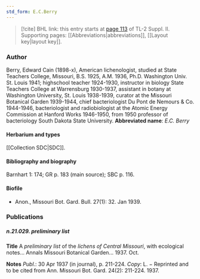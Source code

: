 ```yaml
---
std_form: E.C.Berry
---
```


> [!cite] BHL link: this entry starts at [page 113](https://www.biodiversitylibrary.org/page/33265310) of TL-2 Suppl. II.
> Supporting pages: [[Abbreviations|abbreviations]], [[Layout key|layout key]].

### Author

Berry, Edward Cain (1898-x), American lichenologist, studied at State Teachers College, Missouri, B.S. 1925, A.M. 1936, Ph.D. Washington Univ. St. Louis 1941; highschool teacher 1924-1930, instructor in biology State Teachers College at Warrensburg 1930-1937, assistant in botany at Washington University, St. Louis 1938-1939, curator at the Missouri Botanical Garden 1939-1944, chief bacteriologist Du Pont de Nemours & Co. 1944-1946, bacteriologist and radiobiologist at the Atomic Energy Commission at Hanford Works 1946-1950, from 1950 professor of bacteriology South Dakota State University. 
**Abbreviated name**: *E.C. Berry*

#### Herbarium and types

[[Collection SDC|SDC]].

#### Bibliography and biography

Barnhart 1: 174; GR p. 183 (main source); SBC p. 116.

#### Biofile

- Anon., Missouri Bot. Gard. Bull. 27(1): 32. Jan 1939.

### Publications

##### n.21.029. preliminary list

**Title**
A *preliminary list* of the *lichens of Central Missouri*, with ecological notes... Annals Missouri Botanical Garden... 1937. Oct.

**Notes**
*Publ*.: 30 Apr 1937 (in journal), p. 211-224. *Copy*: L. − Reprinted and to be cited from Ann. Missouri Bot. Gard. 24(2): 211-224. 1937.

